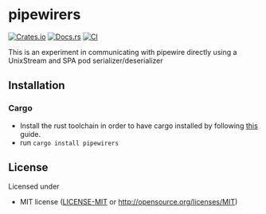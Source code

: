 # pipewirers

[![Crates.io](https://img.shields.io/crates/v/pipewirers.svg)](https://crates.io/crates/pipewirers)
[![Docs.rs](https://docs.rs/pipewirers/badge.svg)](https://docs.rs/pipewirers)
[![CI](https://github.com/troels51/pipewirers/workflows/CI/badge.svg)](https://github.com/troels51/pipewirers/actions)

This is an experiment in communicating with pipewire directly using a UnixStream and SPA pod serializer/deserializer


## Installation

### Cargo

* Install the rust toolchain in order to have cargo installed by following
  [this](https://www.rust-lang.org/tools/install) guide.
* run `cargo install pipewirers`

## License

Licensed under

 * MIT license
   ([LICENSE-MIT](LICENSE-MIT) or http://opensource.org/licenses/MIT)
